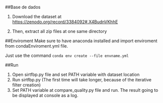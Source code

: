 ##Base de dados
1. Download the dataset at https://zenodo.org/record/3384092#.X4BudnVKhhE

2. Then, extract all zip files at one same directory

##Enviroment
Make sure to have anaconda installed and import enviroment from condaEnviroment.yml file. 

Just use the command `conda env create --file envname.yml`

##Run
1. Open sirtfbp.py file and set PATH variable with dataset location
2. Run sirtfbp.py (The first time will take longer, because of the iterative filter creation)
3. Set PATH variable at compare_quality.py file and run. The result going to be displayed at console as a log.
